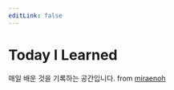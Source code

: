 ```yaml
---
editLink: false
---
```


# Today I Learned

매일 배운 것을 기록하는 공간입니다. from [miraenoh](https://github.com/miraenoh)
